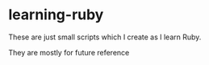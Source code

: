 # learning-ruby

These are just small scripts which I create as I learn Ruby.

They are mostly for future reference
